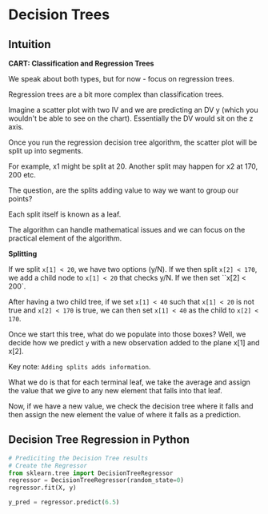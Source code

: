 # Decision Trees

## Intuition

**CART: Classification and Regression Trees**

We speak about both types, but for now - focus on regression trees.

Regression trees are a bit more complex than classification trees.

Imagine a scatter plot with two IV and we are predicting an DV y (which you wouldn't be able to see on the chart). Essentially the DV would sit on the z axis.

Once you run the regression decision tree algorithm, the scatter plot will be split up into segments.

For example, x1 might be split at 20. Another split may happen for x2 at 170, 200 etc.

The question, are the splits adding value to way we want to group our points?

Each split itself is known as a leaf.

The algorithm can handle mathematical issues and we can focus on the practical element of the algorithm.

**Splitting**

If we split `x[1] < 20`, we have two options (y/N). If we then split `x[2] < 170`, we add a child node to `x[1] < 20` that checks y/N. If we then set ``x[2] < 200`.

After having a two child tree, if we set `x[1] < 40` such that `x[1] < 20` is not true and `x[2] < 170` is true, we can then set `x[1] < 40` as the child to `x[2] < 170`.

Once we start this tree, what do we populate into those boxes? Well, we decide how we predict `y` with a new observation added to the plane x[1] and x[2].

Key note: `Adding splits adds information`.

What we do is that for each terminal leaf, we take the average and assign the value that we give to any new element that falls into that leaf.

Now, if we have a new value, we check the decision tree where it falls and then assign the new element the value of where it falls as a prediction.

## Decision Tree Regression in Python

```python
# Prediciting the Decision Tree results
# Create the Regressor
from sklearn.tree import DecisionTreeRegressor
regressor = DecisionTreeRegressor(random_state=0)
regressor.fit(X, y)

y_pred = regressor.predict(6.5)
```
